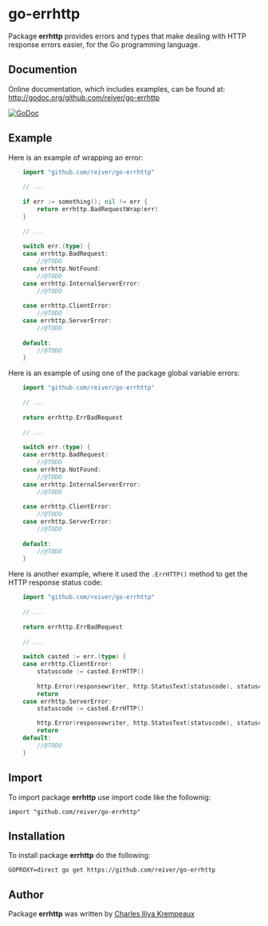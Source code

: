 # go-errhttp

Package **errhttp** provides errors and types that make dealing with HTTP response errors easier, for the Go programming language.

## Documention

Online documentation, which includes examples, can be found at: http://godoc.org/github.com/reiver/go-errhttp

[![GoDoc](https://godoc.org/github.com/reiver/go-errhttp?status.svg)](https://godoc.org/github.com/reiver/go-errhttp)

## Example

Here is an example of wrapping an error:

```go
	import "github.com/reiver/go-errhttp"
	
	// ...
	
	if err := something(); nil != err {
		return errhttp.BadRequestWrap(err)
	}
	
	// ...
	
	switch err.(type) {
	case errhttp.BadRequest:
		//@TODO
	case errhttp.NotFound:
		//@TODO
	case errhttp.InternalServerError:
		//@TODO
		
	case errhttp.ClientError:
		//@TODO
	case errhttp.ServerError:
		//@TODO
		
	default:
		//@TODO
	}
```

Here is an example of using one of the package global variable errors:

```go
	import "github.com/reiver/go-errhttp"
	
	// ...
	
	return errhttp.ErrBadRequest
	
	// ...
	
	switch err.(type) {
	case errhttp.BadRequest:
		//@TODO
	case errhttp.NotFound:
		//@TODO
	case errhttp.InternalServerError:
		//@TODO
		
	case errhttp.ClientError:
		//@TODO
	case errhttp.ServerError:
		//@TODO
		
	default:
		//@TODO
	}
```

Here is another example, where it used the `.ErrHTTP()` method to get the HTTP response status code:

```go
	import "github.com/reiver/go-errhttp"
	
	// ...
	
	return errhttp.ErrBadRequest
	
	// ...
	
	switch casted := err.(type) {
	case errhttp.ClientError:
		statuscode := casted.ErrHTTP()
		
		http.Error(responsewriter, http.StatusText(statuscode), statuscode)
		return
	case errhttp.ServerError:
		statuscode := casted.ErrHTTP()

		http.Error(responsewriter, http.StatusText(statuscode), statuscode)
		return
	default:
		//@TODO
	}
```

## Import

To import package **errhttp** use import code like the follownig:

```
import "github.com/reiver/go-errhttp"
```

## Installation

To install package **errhttp** do the following:

```
GOPROXY=direct go get https://github.com/reiver/go-errhttp
```

## Author

Package **errhttp** was written by [Charles Iliya Krempeaux](http://reiver.link/)
